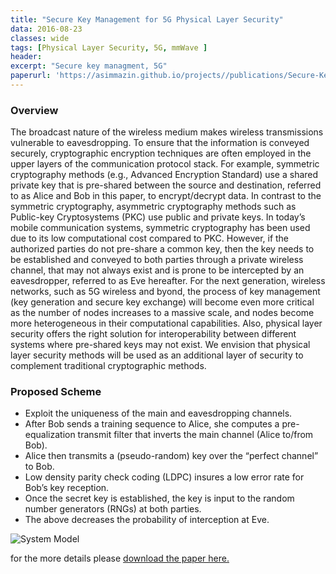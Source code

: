 ```yaml
---
title: "Secure Key Management for 5G Physical Layer Security"
data: 2016-08-23
classes: wide
tags: [Physical Layer Security, 5G, mmWave ]
header:
excerpt: "Secure key managment, 5G"
paperurl: 'https://asimmazin.github.io/projects//publications/Secure-Key5G.pdf'
---
```

### Overview

The broadcast nature of the wireless medium makes wireless transmissions vulnerable to eavesdropping.
To ensure that the information is conveyed securely, cryptographic encryption techniques are often employed in the upper layers of the communication protocol stack.
For example, symmetric cryptography methods (e.g., Advanced Encryption Standard) use a shared private key that is pre-shared between the source and destination, referred to as Alice and Bob in this paper, to encrypt/decrypt data.
In contrast to the symmetric cryptography, asymmetric cryptography methods such as Public-key Cryptosystems (PKC) use public and private keys.
In today’s mobile communication systems, symmetric cryptography has been used due to its low computational cost compared to PKC.
However, if the authorized parties do not pre-share a common key, then the key needs to be established and conveyed to both parties through a private wireless channel, that may not always exist and is prone to be intercepted by an eavesdropper, referred to as Eve hereafter.
For the next generation, wireless networks, such as 5G wireless and byond, the process of key management (key generation and secure key exchange) will become even more critical as the number of nodes increases to a massive scale, and nodes become more heterogeneous in their computational capabilities.
Also, physical layer security offers the right solution for interoperability between different systems where pre-shared keys may not exist. We envision that physical layer security methods will be used as an additional layer of security to complement traditional cryptographic methods.

### Proposed Scheme

- Exploit the uniqueness of the main and eavesdropping channels.
- After Bob sends a training sequence to Alice, she computes a pre-equalization transmit filter that inverts the main channel  (Alice to/from Bob).
- Alice then transmits a (pseudo-random) key over the “perfect channel” to Bob.
- Low density parity check coding (LDPC) insures a low error  rate for Bob’s key reception.
- Once the secret key is established, the key is input to the random number generators (RNGs) at both parties.
- The above decreases the probability of interception at Eve.

<img src="{{ site.url }}{{ site.baseurl }}images/img_project/Phy-SEC.png" alt="System Model" class="full">



for the more details please [download the paper here.](https://github.com/AsimMazin/Asimmazin.github.io/blob/master/publications/Secure-Key5G.pdf)
